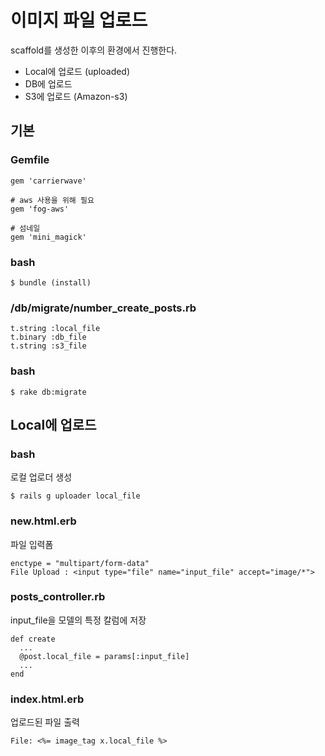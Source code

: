 # 이미지 파일 업로드

scaffold를 생성한 이후의 환경에서 진행한다.

- Local에 업로드 (uploaded)
- DB에 업로드
- S3에 업로드 (Amazon-s3)

## 기본
### Gemfile
~~~
gem 'carrierwave'

# aws 사용을 위해 필요
gem 'fog-aws'

# 섬네일
gem 'mini_magick'
~~~

### bash
~~~
$ bundle (install)
~~~

### /db/migrate/number_create_posts.rb
~~~
t.string :local_file
t.binary :db_file
t.string :s3_file
~~~

### bash
~~~
$ rake db:migrate
~~~

## Local에 업로드
### bash
로컬 업로더 생성
~~~
$ rails g uploader local_file
~~~

### new.html.erb
파일 입력폼
~~~
enctype = "multipart/form-data"
File Upload : <input type="file" name="input_file" accept="image/*">
~~~

### posts_controller.rb
input_file을 모델의 특정 칼럼에 저장
~~~
def create
  ...
  @post.local_file = params[:input_file]
  ...
end
~~~

### index.html.erb
업로드된 파일 출력
~~~
File: <%= image_tag x.local_file %>
~~~
